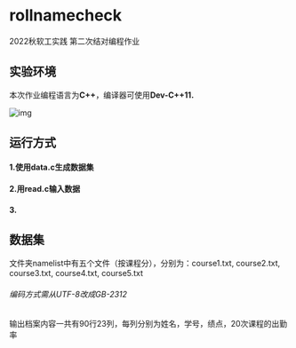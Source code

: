 # rollnamecheck
2022秋软工实践 第二次结对编程作业
## 实验环境
本次作业编程语言为**C++**，编译器可使用**Dev-C++11.**

![img](https://img-community.csdnimg.cn/images/432cf73aac054f528d3579727aaed204.JPG "#left")

## 运行方式
#### 1.使用data.c生成数据集
#### 2.用read.c输入数据
#### 3.
## 数据集
文件夹namelist中有五个文件（按课程分），分别为：course1.txt, course2.txt, course3.txt, course4.txt, course5.txt

<h6>编码方式需从UTF-8改成GB-2312</h6>

输出档案内容一共有90行23列，每列分别为姓名，学号，绩点，20次课程的出勤率
